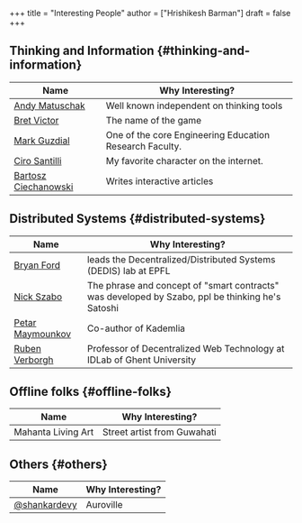 +++
title = "Interesting People"
author = ["Hrishikesh Barman"]
draft = false
+++

## Thinking and Information {#thinking-and-information}

| Name                                                       | Why Interesting?                                        |
|------------------------------------------------------------|---------------------------------------------------------|
| [Andy Matuschak](https://andymatuschak.org/)               | Well known independent on thinking tools                |
| [Bret Victor](http://worrydream.com/#!/Bio)                | The name of the game                                    |
| [Mark Guzdial](https://en.wikipedia.org/wiki/Mark_Guzdial) | One of the core Engineering Education Research Faculty. |
| [Ciro Santilli](https://cirosantilli.com)                  | My favorite character on the internet.                  |
| [Bartosz Ciechanowski](https://ciechanow.ski/)             | Writes interactive articles                             |


## Distributed Systems {#distributed-systems}

| Name                                                   | Why Interesting?                                                                                 |
|--------------------------------------------------------|--------------------------------------------------------------------------------------------------|
| [Bryan Ford](https://bford.info/)                      | leads the Decentralized/Distributed Systems (DEDIS) lab at EPFL                                  |
| [Nick Szabo](https://en.wikipedia.org/wiki/Nick_Szabo) | The phrase and concept of "smart contracts" was developed by Szabo, ppl be thinking he's Satoshi |
| [Petar Maymounkov](https://github.com/petar)           | Co-author of Kademlia                                                                            |
| [Ruben Verborgh](https://ruben.verborgh.org/)          | Professor of Decentralized Web Technology at IDLab of Ghent University                           |


## Offline folks {#offline-folks}

| Name               | Why Interesting?            |
|--------------------|-----------------------------|
| Mahanta Living Art | Street artist from Guwahati |


## Others {#others}

| Name                                           | Why Interesting? |
|------------------------------------------------|------------------|
| [@shankardevy](https://shankardevy.com/about/) | Auroville        |
